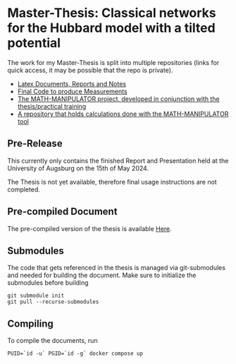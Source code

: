 # Master-Thesis: Classical networks for the Hubbard model with a tilted potential

The work for my Master-Thesis is split into multiple repositories (links for quick access, it may be possible that the repo is private).

-   [Latex Documents, Reports and Notes](https://github.com/jonas-kell/master-thesis-documents)
-   [Final Code to produce Measurements](https://github.com/jonas-kell/master-thesis-code)
-   [The MATH-MANIPULATOR project, developed in conjunction with the thesis/practical training](https://github.com/jonas-kell/math-manipulator)
-   [A repository that holds calculations done with the MATH-MANIPULATOR tool](https://github.com/jonas-kell/master-thesis-mm-calculations)

## Pre-Release

This currently only contains the finished Report and Presentation held at the University of Augsburg on the 15th of May 2024.

The Thesis is not yet available, therefore final usage instructions are not completed.

## Pre-compiled Document

The pre-compiled version of the thesis is available [Here](Classical%20networks%20for%20the%20Hubbard%20model%20with%20a%20tilted%20potential%20-%20Master%20Thesis%20Jonas%20Kell.pdf).

## Submodules

The code that gets referenced in the thesis is managed via git-submodules and needed for building the document. Make sure to initialize the submodules before building

```shell
git submodule init
git pull --recurse-submodules
```

<!--
Create The symbolic links

ln -sf ./../latex-beamer-template/beamerthemeuniamntf.sty project-work-presentation/
ln -sf ./../latex-beamer-template/beamercolorthemeuniamntf.sty project-work-presentation/
ln -sf ./../latex-beamer-template/slide-background-images/ project-work-presentation/
 -->

## Compiling

To compile the documents, run

```shell
PUID=`id -u` PGID=`id -g` docker compose up
```
